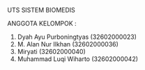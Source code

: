 UTS SISTEM BIOMEDIS

ANGGOTA KELOMPOK :
1. Dyah Ayu Purboningtyas (32602000023)
2. M. Alan Nur Ilkhan (32602000036)
3. Miryati (32602000040)
4. Muhammad Luqi Wiharto (32602000042)
